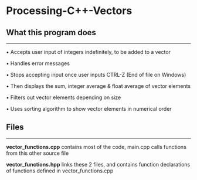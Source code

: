 # Processing-C++-Vectors

## What this program does
---------------------------
• Accepts user input of integers indefinitely, to be added to a vector

• Handles error messages

• Stops accepting input once user inputs CTRL-Z (End of file on Windows)

• Then displays the sum, integer average & float average of vector elements

• Filters out vector elements depending on size

• Uses sorting algorithm to show vector elements in numerical order

## Files
------------------------
**vector_functions.cpp** contains most of the code, main.cpp calls functions from this other source file

**vector_functions.hpp** links these 2 files, and contains function declarations of functions defined in vector_functions.cpp
